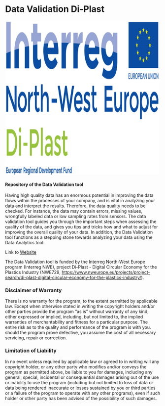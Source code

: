 # Data Validation Di-Plast

 <p align="left">
    <img src="./di-plast-logo.png", width = "500", height="500">
 </p>



#### Repository of the Data Validation tool

Having high quality data has an enormous potential in improving the data flows within the processes of your company, and is vital in analyzing your data 
and interpret the results. Therefore, the data quality needs to be checked. For instance, the data may contain errors, missing values, wrongfully labeled 
data or low sampling rates from sensors. The data validation tool guides you through the important steps when assessing the quality of the data, and gives 
you tips and tricks how and what to adjust for improving the overall quality of your data. In addition, the Data Validation tool functions as a stepping 
stone towards analyzing your data using the Data Analytics tool.



Link to [Website](https://cslab-hub-data-validation-main-bx6ggw.streamlitapp.com/)

The Data Validation tool is funded by the Interreg North-West Europe program (Interreg NWE), project Di-Plast - Digital Circular Economy for the Plastics Industry (NWE729, https://www.nweurope.eu/projects/project-search/di-plast-digital-circular-economy-for-the-plastics-industry/). 


### Disclaimer of Warranty
There is no warranty for the program, to the extent permitted by applicable law. Except when otherwise stated in writing the copyright holders and/or other parties provide the program “as is” without warranty of any kind, either expressed or implied, including, but not limited to, the implied warranties of merchantability and fitness for a particular purpose. The entire risk as to the quality and performance of
the program is with you. should the program prove defective, you assume the cost of all necessary servicing, repair or correction.

### Limitation of Liability
In no event unless required by applicable law or agreed to in writing will any copyright holder, or any other party who modifies and/or conveys the program as permitted above, be liable to you for damages, including any general, special, incidental or consequential damages arising out of the use or inability to use the program (including but not limited to loss of data or data being rendered inaccurate or losses sustained by you or third parties or a failure of the program to operate with any other programs), even if such holder or other party has been advised of the possibility of such damages.

